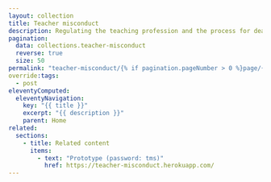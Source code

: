 ```yaml
---
layout: collection
title: Teacher misconduct
description: Regulating the teaching profession and the process for dealing with cases of serious misconduct
pagination:
  data: collections.teacher-misconduct
  reverse: true
  size: 50
permalink: "teacher-misconduct/{% if pagination.pageNumber > 0 %}page/{{ pagination.pageNumber + 1 }}{% endif %}/"
override:tags:
  - post
eleventyComputed:
  eleventyNavigation:
    key: "{{ title }}"
    excerpt: "{{ description }}"
    parent: Home
related:
  sections:
    - title: Related content
      items:
        - text: "Prototype (password: tms)"
          href: https://teacher-misconduct.herokuapp.com/
---
```

